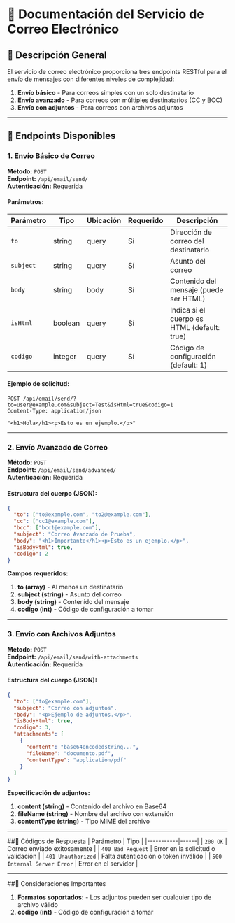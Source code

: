 # 📧 Documentación del Servicio de Correo Electrónico

## 🎯 Descripción General

El servicio de correo electrónico proporciona tres endpoints RESTful para el envío de mensajes con diferentes niveles de complejidad:

1. **Envío básico** - Para correos simples con un solo destinatario
2. **Envío avanzado** - Para correos con múltiples destinatarios (CC y BCC)
3. **Envío con adjuntos** - Para correos con archivos adjuntos

---

## 🔌 Endpoints Disponibles

### 1. Envío Básico de Correo
**Método:** `POST`  
**Endpoint:** `/api/email/send/`  
**Autenticación:** Requerida

#### Parámetros:
| Parámetro | Tipo | Ubicación | Requerido | Descripción |
|-----------|------|-----------|-----------|-------------|
| `to` | string | query | Sí | Dirección de correo del destinatario |
| `subject` | string | query | Sí | Asunto del correo |
| `body` | string | body | Sí | Contenido del mensaje (puede ser HTML) |
| `isHtml` | boolean | query | Sí | Indica si el cuerpo es HTML (default: true) |
| `codigo` | integer | query | Sí | Código de configuración (default: 1) |

#### Ejemplo de solicitud:
```http
POST /api/email/send/?to=user@example.com&subject=Test&isHtml=true&codigo=1
Content-Type: application/json

"<h1>Hola</h1><p>Esto es un ejemplo.</p>"
```
---

### 2. Envío Avanzado de Correo
**Método:** `POST`  
**Endpoint:** `/api/email/send/advanced/`  
**Autenticación:** Requerida
#### Estructura del cuerpo (JSON):
```json
{
  "to": ["to@example.com", "to2@example.com"],
  "cc": ["cc1@example.com"],
  "bcc": ["bcc1@example.com"],
  "subject": "Correo Avanzado de Prueba",
  "body": "<h1>Importante</h1><p>Esto es un ejemplo.</p>",
  "isBodyHtml": true,
  "codigo": 2
}
```
**Campos requeridos:**
1. **to (array)** - Al menos un destinatario
2. **subject (string)** - Asunto del correo
3. **body (string)** - Contenido del mensaje
4. **codigo (int)** - Código de configuración a tomar

---

 ### 3. Envío con Archivos Adjuntos
**Método:** `POST`  
**Endpoint:** `/api/email/send/with-attachments`  
**Autenticación:** Requerida
#### Estructura del cuerpo (JSON):
```json
{
  "to": ["to@example.com"],
  "subject": "Correo con adjuntos",
  "body": "<p>Ejemplo de adjuntos.</p>",
  "isBodyHtml": true,
  "codigo": 3,
  "attachments": [
    {
      "content": "base64encodedstring...",
      "fileName": "documento.pdf",
      "contentType": "application/pdf"
    }
  ]
}
```
**Especificación de adjuntos:**
1. **content (string)** - Contenido del archivo en Base64
2. **fileName (string)** - 	Nombre del archivo con extensión
3. **contentType (string)** - Tipo MIME del archivo

---

##🚦 Códigos de Respuesta
| Parámetro | Tipo | 
|-----------|------|
| `200 OK` | Correo enviado exitosamente | 
| `400 Bad Request` | Error en la solicitud o validación |
| `401 Unauthorized` | Falta autenticación o token inválido |
| `500 Internal Server Error` | Error en el servidor |

---

##📌 Consideraciones Importantes
1. **Formatos soportados:** - Los adjuntos pueden ser cualquier tipo de archivo válido
2. **codigo (int)** - Código de configuración a tomar



